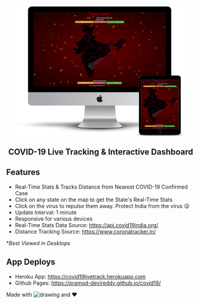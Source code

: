 <p align="center">
    <img width="450px" src="mockup.png" align="center" alt="Pramod Devireddy Chat App" />
    <h2 align="center">COVID-19 Live Tracking & Interactive Dashboard</h2>
</p>

## Features

-   Real-Time Stats & Tracks Distance from Nearest COVID-19 Confirmed Case
-   Click on any state on the map to get the State's Real-Time Stats
-   Click on the virus to repulse them away. Protect India from the virus 😜
-   Update Interval: 1 minute
-   Responsive for various devices
-   Real-Time Stats Data Source: https://api.covid19india.org/
-   Distance Tracking Source: https://www.coronatracker.in/

\*_Best Viewed in Desktops_

## App Deploys

-   Heroku App: https://covid19livetrack.herokuapp.com
-   Github Pages: https://pramod-devireddy.github.io/covid19/

Made with <img src="https://vuejs.org/images/logo.png" alt="drawing" width="15"/> and ❤️
